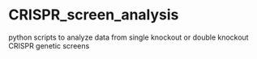 # CRISPR_screen_analysis
python scripts to analyze data from single knockout or double knockout CRISPR genetic screens
